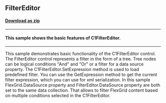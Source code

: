 ## FilterEditor
#### [Download as zip](https://grapecity.github.io/DownGit/#/home?url=https://github.com/GrapeCity/ComponentOne-WPF-Samples/tree/master/NET_462/DataFilter/CS/FilterEditor)
____
#### This sample shows the basic features of C1FilterEditor.
____
This sample demonstrates basic functionality of the C1FilterEditor control. 
The FilterEditor control represents a filter in the form of a tree. Tree nodes can be logical conditions "And" and "Or" or a filter for a data source property.
The C1FilterEditor.SetExpression method is used to load predefined filter.
You can use the GetExpression method to get the current filter expression, which you can use for xml serialization.
In this sample FlexGrid.DataSource property and FilterEditor.DataSource property are both set to the same data collection. 
That allows to filter FlexGrid content based on multiple conditions selected in the C1FilterEditor.
